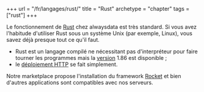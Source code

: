 +++
url = "/fr/langages/rust/"
title = "Rust"
archetype = "chapter"
tags = ["rust"]
+++

Le fonctionnement de [Rust](https://www.rust-lang.org/fr) chez alwaysdata est très standard. Si vous avez l'habitude d'utiliser Rust sous un système Unix (par exemple, Linux), vous savez déjà presque tout ce qu'il faut.

* Rust est un langage compilé ne nécessitant pas d'interpréteur pour faire tourner les programmes mais la [version](languages/rust/configuration#version) 1.86 est disponible ;
* le [déploiement HTTP](languages/rust/configuration#déploiement-http) se fait simplement.

Notre marketplace propose l'installation du framework [Rocket](https://rocket.rs/) et bien d'autres applications sont compatibles avec nos serveurs.
